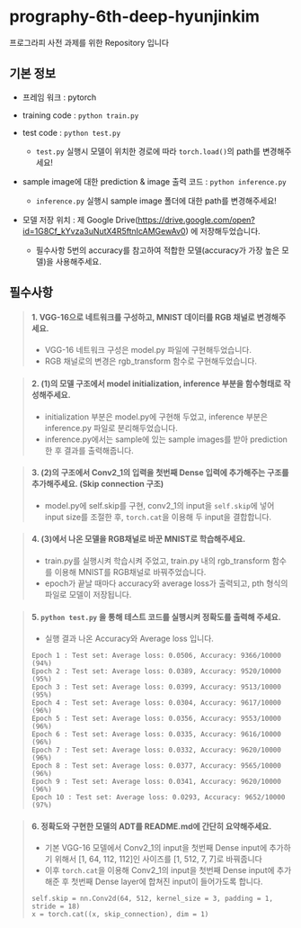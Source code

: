 # prography-6th-deep-hyunjinkim
프로그라피 사전 과제를 위한 Repository 입니다



## 기본 정보
* 프레임 워크 : pytorch
* training code : ```python train.py```
* test code : ```python test.py```

  + ```test.py``` 실행시 모델이 위치한 경로에 따라 ```torch.load()```의 path를 변경해주세요!
* sample image에 대한 prediction & image 출력 코드 : ```python inference.py```

  + ```inference.py``` 실행시 sample image 폴더에 대한 path를 변경해주세요!
* 모델 저장 위치 : 제 Google Drive(https://drive.google.com/open?id=1G8Cf_kYvza3uNutX4R5ftnIcAMGewAv0) 에 저장해두었습니다.

  + 필수사항 5번의 accuracy를 참고하여 적합한 모델(accuracy가 가장 높은 모델)을 사용해주세요.


## 필수사항
> #### 1. VGG-16으로 네트워크를 구성하고, MNIST 데이터를 RGB 채널로 변경해주세요.
> * VGG-16 네트워크 구성은 model.py 파일에 구현해두었습니다.
> * RGB 채널로의 변경은 rgb_transform 함수로 구현해두었습니다.


> #### 2. (1)의 모델 구조에서 model initialization, inference 부분을 함수형태로 작성해주세요.
> * initialization 부분은 model.py에 구현해 두었고, inference 부분은 inference.py 파일로 분리해두었습니다.
> * inference.py에서는 sample에 있는 sample images를 받아 prediction한 후 결과를 출력해줍니다.


> #### 3. (2)의 구조에서 Conv2_1의 입력을 첫번째 Dense 입력에 추가해주는 구조를 추가해주세요. (Skip connection 구조)
> * model.py에 self.skip를 구현, conv2_1의 input을 ```self.skip```에 넣어 input size를 조절한 후, ```torch.cat```을 이용해 두 input을 결합합니다.


> #### 4. (3)에서 나온 모델을 RGB채널로 바꾼 MNIST로 학습해주세요.
> * train.py를 실행시켜 학습시켜 주었고, train.py 내의 rgb_transform 함수를 이용해 MNIST를 RGB채널로 바꿔주었습니다.
> * epoch가 끝날 때마다 accuracy와 average loss가 출력되고, pth 형식의 파일로 모델이 저장됩니다.

> #### 5. ```python test.py``` 을 통해 테스트 코드를 실행시켜 정확도를 출력해 주세요.
> * 실행 결과 나온 Accuracy와 Average loss 입니다.
> ```
> Epoch 1 : Test set: Average loss: 0.0506, Accuracy: 9366/10000 (94%)
> Epoch 2 : Test set: Average loss: 0.0389, Accuracy: 9520/10000 (95%)
> Epoch 3 : Test set: Average loss: 0.0399, Accuracy: 9513/10000 (95%)
> Epoch 4 : Test set: Average loss: 0.0304, Accuracy: 9617/10000 (96%)
> Epoch 5 : Test set: Average loss: 0.0356, Accuracy: 9553/10000 (96%)
> Epoch 6 : Test set: Average loss: 0.0335, Accuracy: 9616/10000 (96%)
> Epoch 7 : Test set: Average loss: 0.0332, Accuracy: 9620/10000 (96%)
> Epoch 8 : Test set: Average loss: 0.0377, Accuracy: 9565/10000 (96%)
> Epoch 9 : Test set: Average loss: 0.0341, Accuracy: 9620/10000 (96%)
> Epoch 10 : Test set: Average loss: 0.0293, Accuracy: 9652/10000 (97%)
> ```

> #### 6. 정확도와 구현한 모델의 ADT를 README.md에 간단히 요약해주세요.
> * 기본 VGG-16 모델에서 Conv2_1의 input을 첫번째 Dense input에 추가하기 위해서 [1, 64, 112, 112]인 사이즈를 [1, 512, 7, 7]로 바꿔줍니다
> * 이후 ```torch.cat```을 이용해 Conv2_1의 input을 첫번째 Dense input에 추가해준 후 첫번째 Dense layer에 합쳐진 input이 들어가도록 합니다.
> ```
> self.skip = nn.Conv2d(64, 512, kernel_size = 3, padding = 1, stride = 18)
> x = torch.cat((x, skip_connection), dim = 1)
> ``` 
